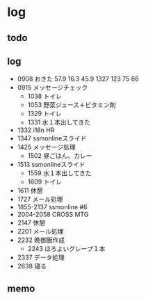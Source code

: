 #  log

## todo


## log

- 0908 おきた 57.9 16.3 45.9 1327 123 75 66
- 0915 メッセージチェック
  - 1038 トイレ
  - 1053 野菜ジュース＋ビタミン剤
  - 1329 トイレ
  - 1331 水１本出してきた
- 1332 i18n HR
- 1347 ssmonlineスライド
- 1425 メッセージ処理
  - 1502 昼ごはん、カレー
- 1513 ssmonlineスライド
  - 1559 水１本出してきた
  - 1609 トイレ
- 1611 休憩
- 1727 メール処理
- 1855-2137 ssmonline #6
- 2004-2058 CROSS MTG
- 2147 休憩
- 2201 メール処理
- 2232 晩御飯作成
  - 2243 ほろよいグレープ１本
- 2337 データ処理
- 2638 寝る

## memo

